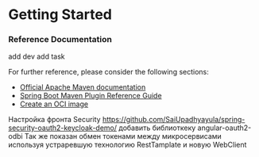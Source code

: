 # Getting Started

### Reference Documentation

add dev
add task

For further reference, please consider the following sections:

* [Official Apache Maven documentation](https://maven.apache.org/guides/index.html)
* [Spring Boot Maven Plugin Reference Guide](https://docs.spring.io/spring-boot/docs/2.7.4/maven-plugin/reference/html/)
* [Create an OCI image](https://docs.spring.io/spring-boot/docs/2.7.4/maven-plugin/reference/html/#build-image)

Настройка фронта Security
https://github.com/SaiUpadhyayula/spring-security-oauth2-keycloak-demo/
добавить библиоткеку 
angular-oauth2-odbi
Так же показан обмен токенами между микросервисами используя устраревшую технологию RestTamplate 
и новую WebClient
